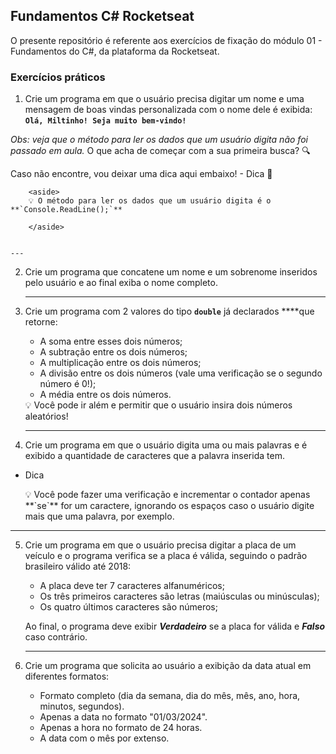 ## Fundamentos C# Rocketseat

O presente repositório é referente aos exercícios de fixação do módulo 01 - Fundamentos do C#, da plataforma da Rocketseat.

### Exercícios práticos

1. Crie um programa em que o usuário precisa digitar um nome e uma mensagem de boas vindas personalizada com o nome dele é exibida:  **`Olá, Miltinho! Seja muito bem-vindo!`**

*Obs: veja que o método para ler os dados que um usuário digita não foi passado em aula.* 
O que acha de começar com a sua primeira busca? 🔍

Caso não encontre, vou deixar uma dica aqui embaixo! 
    - Dica 👀
        
        <aside>
        💡 O método para ler os dados que um usuário digita é o **`Console.ReadLine();`**
        
        </aside>
        
    
    ---
    
2. Crie um programa que concatene um nome e um sobrenome inseridos pelo usuário e ao final exiba o nome completo.

    
    ---
    

3. Crie um programa com 2 valores do tipo **`double`** já declarados ****que retorne:
    - A soma entre esses dois números;
    - A subtração entre os dois números;
    - A multiplicação entre os dois números;
    - A divisão entre os dois números (vale uma verificação se o segundo número é 0!);
    - A média entre os dois números.
    
    <aside>
    💡 Você pode ir além e permitir que o usuário insira dois números aleatórios!
    
    </aside>
    
    ---
    
4. Crie um programa em que o usuário digita uma ou mais palavras e é exibido a quantidade de caracteres que a palavra inserida tem.

- Dica
    
    <aside>
    💡 Você pode fazer uma verificação e incrementar o contador apenas **`se`** for um caractere, ignorando os espaços caso o usuário digite mais que uma palavra, por exemplo.
    
    </aside>
    

---

5. Crie um programa em que o usuário precisa digitar a placa de um veículo e o programa verifica se a placa é válida, seguindo o padrão brasileiro válido até 2018:
    - A placa deve ter 7 caracteres alfanuméricos;
    - Os três primeiros caracteres são letras (maiúsculas ou minúsculas);
    - Os quatro últimos caracteres são números;
    
    Ao final, o programa deve exibir ***Verdadeiro*** se a placa for válida e ***Falso*** caso contrário.
    
    ---
    

6. Crie um programa que solicita ao usuário a exibição da data atual em diferentes formatos:
    - Formato completo (dia da semana, dia do mês, mês, ano, hora, minutos, segundos).
    - Apenas a data no formato "01/03/2024".
    - Apenas a hora no formato de 24 horas.
    - A data com o mês por extenso.
